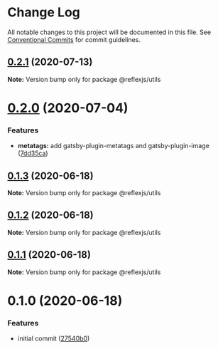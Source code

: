 # Change Log

All notable changes to this project will be documented in this file.
See [Conventional Commits](https://conventionalcommits.org) for commit guidelines.

## [0.2.1](https://github.com/reflexjs/reflex/compare/@reflexjs/utils@0.2.0...@reflexjs/utils@0.2.1) (2020-07-13)

**Note:** Version bump only for package @reflexjs/utils





# [0.2.0](https://github.com/reflexjs/reflex/compare/@reflexjs/utils@0.1.3...@reflexjs/utils@0.2.0) (2020-07-04)


### Features

* **metatags:** add gatsby-plugin-metatags and gatsby-plugin-image ([7dd35ca](https://github.com/reflexjs/reflex/commit/7dd35ca5a88f686f11a0f3772d4eaaa640842ba9))





## [0.1.3](https://github.com/reflexjs/reflex/compare/@reflexjs/utils@0.1.2...@reflexjs/utils@0.1.3) (2020-06-18)

**Note:** Version bump only for package @reflexjs/utils





## [0.1.2](https://github.com/reflexjs/reflex/compare/@reflexjs/utils@0.1.1...@reflexjs/utils@0.1.2) (2020-06-18)

**Note:** Version bump only for package @reflexjs/utils





## [0.1.1](https://github.com/reflexjs/reflex/compare/@reflexjs/utils@0.1.0...@reflexjs/utils@0.1.1) (2020-06-18)

**Note:** Version bump only for package @reflexjs/utils





# 0.1.0 (2020-06-18)


### Features

* initial commit ([27540b0](https://github.com/reflexjs/reflex/commit/27540b022a849212a21894b05df928e5e6b19456))
